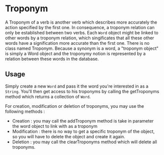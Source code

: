 Troponym
====

A Troponym of a verb is another verb which describes more accurately the action specified by the first one. In consequence, a troponym relation can only be established between two verbs.
Each `Word` object might be linked to other words by a troponym relation, which singificates that all these other words have a signification more accurate than the first one.
There is no class named Troponym. Because a synonym is a word, a "troponym object" is simply a Word object and the troponymy notion is represented by a relation between these words in the database.

Usage
-----

Simply create a new `Word` and pass it the word you're interested in as a `String`.
You'll then get access to his troponyms by calling the getTroponyms method which returns a collection of `Word`.

For creation, modification or deletion of troponyms, you may use the following methods :
* Creation : you may call the addTroponym method is take in parameter the word object to link with as a troponym
* Modification : there is no way to get a specific troponym of the object, so you will have to delete the object and create it again.
* Deletion : you may call the clearTroponyms method which will delete all troponyms.
